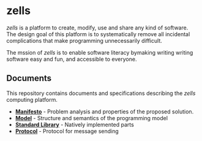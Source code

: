 # zells

*zells* is a platform to create, modify, use and share any kind of software. The design goal of this platform is to systematically remove all incidental complications that make programming unnecessarily difficult.

The mssion of *zells* is to enable software literacy bymaking writing writing software easy and fun, and accessible to everyone. 

## Documents

This repository contains documents and specifications describing the *zells* computing platform.

- **[Manifesto](manifesto.md)** - Problem analysis and properties of the proposed solution.
- **[Model](model.md)** - Structure and semantics of the programming model
- **[Standard Library](stdlib.md)** - Natively implemented parts
- **[Protocol](protocol.md)** - Protocol for message sending
